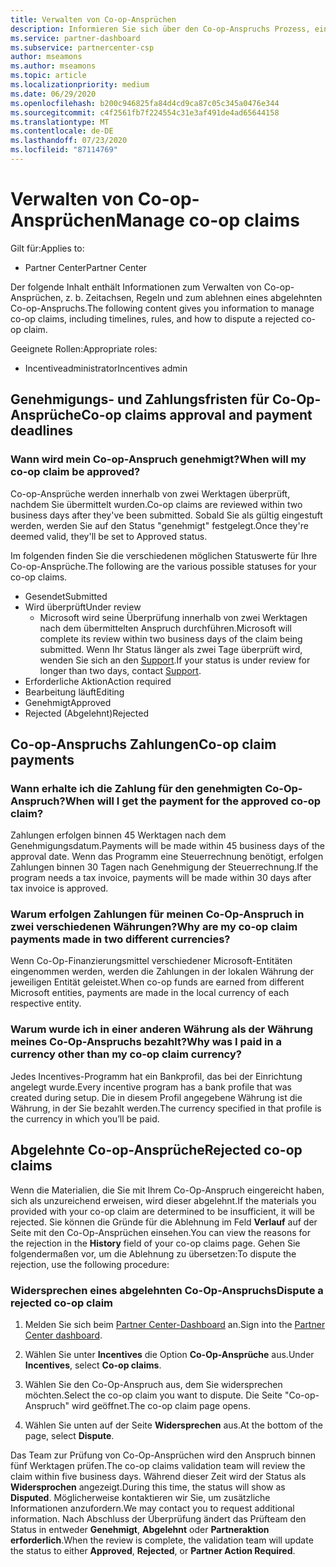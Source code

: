 ```yaml
---
title: Verwalten von Co-op-Ansprüchen
description: Informieren Sie sich über den Co-op-Anspruchs Prozess, einschließlich Terminen, Währungsproblemen und der Beilegung eines abgelehnten Co-op-Anspruchs.
ms.service: partner-dashboard
ms.subservice: partnercenter-csp
author: mseamons
ms.author: mseamons
ms.topic: article
ms.localizationpriority: medium
ms.date: 06/29/2020
ms.openlocfilehash: b200c946825fa84d4cd9ca87c05c345a0476e344
ms.sourcegitcommit: c4f2561fb7f224554c31e3af491de4ad65644158
ms.translationtype: MT
ms.contentlocale: de-DE
ms.lasthandoff: 07/23/2020
ms.locfileid: "87114769"
---
```

# <a name="manage-co-op-claims"></a><span data-ttu-id="152bc-103">Verwalten von Co-op-Ansprüchen</span><span class="sxs-lookup"><span data-stu-id="152bc-103">Manage co-op claims</span></span>

<span data-ttu-id="152bc-104">Gilt für:</span><span class="sxs-lookup"><span data-stu-id="152bc-104">Applies to:</span></span>

- <span data-ttu-id="152bc-105">Partner Center</span><span class="sxs-lookup"><span data-stu-id="152bc-105">Partner Center</span></span>

<span data-ttu-id="152bc-106">Der folgende Inhalt enthält Informationen zum Verwalten von Co-op-Ansprüchen, z. b. Zeitachsen, Regeln und zum ablehnen eines abgelehnten Co-op-Anspruchs.</span><span class="sxs-lookup"><span data-stu-id="152bc-106">The following content gives you information to manage co-op claims, including timelines, rules, and how to dispute a rejected co-op claim.</span></span>

<span data-ttu-id="152bc-107">Geeignete Rollen:</span><span class="sxs-lookup"><span data-stu-id="152bc-107">Appropriate roles:</span></span>

- <span data-ttu-id="152bc-108">Incentiveadministrator</span><span class="sxs-lookup"><span data-stu-id="152bc-108">Incentives admin</span></span>

## <a name="co-op-claims-approval-and-payment-deadlines"></a><span data-ttu-id="152bc-109">Genehmigungs- und Zahlungsfristen für Co-Op-Ansprüche</span><span class="sxs-lookup"><span data-stu-id="152bc-109">Co-op claims approval and payment deadlines</span></span>

### <a name="when-will-my-co-op-claim-be-approved"></a><span data-ttu-id="152bc-110">Wann wird mein Co-op-Anspruch genehmigt?</span><span class="sxs-lookup"><span data-stu-id="152bc-110">When will my co-op claim be approved?</span></span>

<span data-ttu-id="152bc-111">Co-op-Ansprüche werden innerhalb von zwei Werktagen überprüft, nachdem Sie übermittelt wurden.</span><span class="sxs-lookup"><span data-stu-id="152bc-111">Co-op claims are reviewed within two business days after they've been submitted.</span></span> <span data-ttu-id="152bc-112">Sobald Sie als gültig eingestuft werden, werden Sie auf den Status "genehmigt" festgelegt.</span><span class="sxs-lookup"><span data-stu-id="152bc-112">Once they're deemed valid, they'll be set to Approved status.</span></span>  

<span data-ttu-id="152bc-113">Im folgenden finden Sie die verschiedenen möglichen Statuswerte für Ihre Co-op-Ansprüche.</span><span class="sxs-lookup"><span data-stu-id="152bc-113">The following are the various possible statuses for your co-op claims.</span></span>

- <span data-ttu-id="152bc-114">Gesendet</span><span class="sxs-lookup"><span data-stu-id="152bc-114">Submitted</span></span>
- <span data-ttu-id="152bc-115">Wird überprüft</span><span class="sxs-lookup"><span data-stu-id="152bc-115">Under review</span></span>
  - <span data-ttu-id="152bc-116">Microsoft wird seine Überprüfung innerhalb von zwei Werktagen nach dem übermittelten Anspruch durchführen.</span><span class="sxs-lookup"><span data-stu-id="152bc-116">Microsoft will complete its review within two business days of the claim being submitted.</span></span> <span data-ttu-id="152bc-117">Wenn Ihr Status länger als zwei Tage überprüft wird, wenden Sie sich an den [Support](https://partner.microsoft.com/dashboard/support/incentives/servicerequests?category=incentives).</span><span class="sxs-lookup"><span data-stu-id="152bc-117">If your status is under review for longer than two days, contact [Support](https://partner.microsoft.com/dashboard/support/incentives/servicerequests?category=incentives).</span></span>
- <span data-ttu-id="152bc-118">Erforderliche Aktion</span><span class="sxs-lookup"><span data-stu-id="152bc-118">Action required</span></span>
- <span data-ttu-id="152bc-119">Bearbeitung läuft</span><span class="sxs-lookup"><span data-stu-id="152bc-119">Editing</span></span>
- <span data-ttu-id="152bc-120">Genehmigt</span><span class="sxs-lookup"><span data-stu-id="152bc-120">Approved</span></span>
- <span data-ttu-id="152bc-121">Rejected (Abgelehnt)</span><span class="sxs-lookup"><span data-stu-id="152bc-121">Rejected</span></span>

## <a name="co-op-claim-payments"></a><span data-ttu-id="152bc-122">Co-op-Anspruchs Zahlungen</span><span class="sxs-lookup"><span data-stu-id="152bc-122">Co-op claim payments</span></span>

### <a name="when-will-i-get-the-payment-for-the-approved-co-op-claim"></a><span data-ttu-id="152bc-123">Wann erhalte ich die Zahlung für den genehmigten Co-Op-Anspruch?</span><span class="sxs-lookup"><span data-stu-id="152bc-123">When will I get the payment for the approved co-op claim?</span></span>

<span data-ttu-id="152bc-124">Zahlungen erfolgen binnen 45 Werktagen nach dem Genehmigungsdatum.</span><span class="sxs-lookup"><span data-stu-id="152bc-124">Payments will be made within 45 business days of the approval date.</span></span> <span data-ttu-id="152bc-125">Wenn das Programm eine Steuerrechnung benötigt, erfolgen Zahlungen binnen 30 Tagen nach Genehmigung der Steuerrechnung.</span><span class="sxs-lookup"><span data-stu-id="152bc-125">If the program needs a tax invoice, payments will be made within 30 days after tax invoice is approved.</span></span>

### <a name="why-are-my-co-op-claim-payments-made-in-two-different-currencies"></a><span data-ttu-id="152bc-126">Warum erfolgen Zahlungen für meinen Co-Op-Anspruch in zwei verschiedenen Währungen?</span><span class="sxs-lookup"><span data-stu-id="152bc-126">Why are my co-op claim payments made in two different currencies?</span></span>

<span data-ttu-id="152bc-127">Wenn Co-Op-Finanzierungsmittel verschiedener Microsoft-Entitäten eingenommen werden, werden die Zahlungen in der lokalen Währung der jeweiligen Entität geleistet.</span><span class="sxs-lookup"><span data-stu-id="152bc-127">When co-op funds are earned from different Microsoft entities, payments are made in the local currency of each respective entity.</span></span>  

### <a name="why-was-i-paid-in-a-currency-other-than-my-co-op-claim-currency"></a><span data-ttu-id="152bc-128">Warum wurde ich in einer anderen Währung als der Währung meines Co-Op-Anspruchs bezahlt?</span><span class="sxs-lookup"><span data-stu-id="152bc-128">Why was I paid in a currency other than my co-op claim currency?</span></span>

<span data-ttu-id="152bc-129">Jedes Incentives-Programm hat ein Bankprofil, das bei der Einrichtung angelegt wurde.</span><span class="sxs-lookup"><span data-stu-id="152bc-129">Every incentive program has a bank profile that was created during setup.</span></span> <span data-ttu-id="152bc-130">Die in diesem Profil angegebene Währung ist die Währung, in der Sie bezahlt werden.</span><span class="sxs-lookup"><span data-stu-id="152bc-130">The currency specified in that profile is the currency in which you’ll be paid.</span></span>

## <a name="rejected-co-op-claims"></a><span data-ttu-id="152bc-131">Abgelehnte Co-op-Ansprüche</span><span class="sxs-lookup"><span data-stu-id="152bc-131">Rejected co-op claims</span></span>

<span data-ttu-id="152bc-132">Wenn die Materialien, die Sie mit Ihrem Co-Op-Anspruch eingereicht haben, sich als unzureichend erweisen, wird dieser abgelehnt.</span><span class="sxs-lookup"><span data-stu-id="152bc-132">If the materials you provided with your co-op claim are determined to be insufficient, it will be rejected.</span></span> <span data-ttu-id="152bc-133">Sie können die Gründe für die Ablehnung im Feld **Verlauf** auf der Seite mit den Co-Op-Ansprüchen einsehen.</span><span class="sxs-lookup"><span data-stu-id="152bc-133">You can view the reasons for the rejection in the **History** field of your co-op claims page.</span></span> <span data-ttu-id="152bc-134">Gehen Sie folgendermaßen vor, um die Ablehnung zu übersetzen:</span><span class="sxs-lookup"><span data-stu-id="152bc-134">To dispute the rejection, use the following procedure:</span></span>

### <a name="dispute-a-rejected-co-op-claim"></a><span data-ttu-id="152bc-135">Widersprechen eines abgelehnten Co-Op-Anspruchs</span><span class="sxs-lookup"><span data-stu-id="152bc-135">Dispute a rejected co-op claim</span></span>

1. <span data-ttu-id="152bc-136">Melden Sie sich beim [Partner Center-Dashboard](https://partner.microsoft.com/dashboard/) an.</span><span class="sxs-lookup"><span data-stu-id="152bc-136">Sign into the [Partner Center dashboard](https://partner.microsoft.com/dashboard/).</span></span>

2. <span data-ttu-id="152bc-137">Wählen Sie unter **Incentives** die Option **Co-Op-Ansprüche** aus.</span><span class="sxs-lookup"><span data-stu-id="152bc-137">Under **Incentives**, select **Co-op claims**.</span></span>

3. <span data-ttu-id="152bc-138">Wählen Sie den Co-Op-Anspruch aus, dem Sie widersprechen möchten.</span><span class="sxs-lookup"><span data-stu-id="152bc-138">Select the co-op claim you want to dispute.</span></span> <span data-ttu-id="152bc-139">Die Seite "Co-op-Anspruch" wird geöffnet.</span><span class="sxs-lookup"><span data-stu-id="152bc-139">The co-op claim page opens.</span></span>

4. <span data-ttu-id="152bc-140">Wählen Sie unten auf der Seite **Widersprechen** aus.</span><span class="sxs-lookup"><span data-stu-id="152bc-140">At the bottom of the page, select **Dispute**.</span></span>

<span data-ttu-id="152bc-141">Das Team zur Prüfung von Co-Op-Ansprüchen wird den Anspruch binnen fünf Werktagen prüfen.</span><span class="sxs-lookup"><span data-stu-id="152bc-141">The co-op claims validation team will review the claim within five business days.</span></span> <span data-ttu-id="152bc-142">Während dieser Zeit wird der Status als **Widersprochen** angezeigt.</span><span class="sxs-lookup"><span data-stu-id="152bc-142">During this time, the status will show as **Disputed**.</span></span> <span data-ttu-id="152bc-143">Möglicherweise kontaktieren wir Sie, um zusätzliche Informationen anzufordern.</span><span class="sxs-lookup"><span data-stu-id="152bc-143">We may contact you to request additional information.</span></span> <span data-ttu-id="152bc-144">Nach Abschluss der Überprüfung ändert das Prüfteam den Status in entweder **Genehmigt**, **Abgelehnt** oder **Partneraktion erforderlich**.</span><span class="sxs-lookup"><span data-stu-id="152bc-144">When the review is complete, the validation team will update the status to either **Approved**, **Rejected**, or **Partner Action Required**.</span></span>
